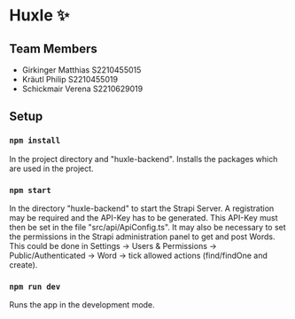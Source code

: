 # Huxle ✨

## Team Members
* Girkinger Matthias S2210455015
* Kräutl Philip S2210455019
* Schickmair Verena S2210629019


## Setup

### `npm install`
In the project directory and "huxle-backend".
Installs the packages which are used in the project.

### `npm start`
In the directory "huxle-backend" to start the Strapi Server.
A registration may be required and the API-Key has to be generated. This API-Key must then be set in the file "src/api/ApiConfig.ts".
It may also be necessary to set the permissions in the Strapi administration panel to get and post Words. This could be done in Settings -> Users & Permissions -> Public/Authenticated -> Word -> tick allowed actions (find/findOne and create).

### `npm run dev`
Runs the app in the development mode.
